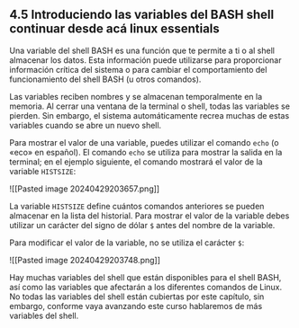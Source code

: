 ## 4.5 Introduciendo las variables del BASH shell continuar desde acá linux essentials


Una variable del shell BASH es una función que te permite a ti o al shell almacenar los datos. Esta información puede utilizarse para proporcionar información crítica del sistema o para cambiar el comportamiento del funcionamiento del shell BASH (u otros comandos).

Las variables reciben nombres y se almacenan temporalmente en la memoria. Al cerrar una ventana de la terminal o shell, todas las variables se pierden. Sin embargo, el sistema automáticamente recrea muchas de estas variables cuando se abre un nuevo shell.

Para mostrar el valor de una variable, puedes utilizar el comando `echo` (o «eco» en español). El comando `echo` se utiliza para mostrar la salida en la terminal; en el ejemplo siguiente, el comando mostrará el valor de la variable `HISTSIZE`:

![[Pasted image 20240429203657.png]]

La variable `HISTSIZE` define cuántos comandos anteriores se pueden almacenar en la lista del historial. Para mostrar el valor de la variable debes utilizar un carácter del signo de dólar `$` antes del nombre de la variable.

Para modificar el valor de la variable, no se utiliza el carácter `$`:

![[Pasted image 20240429203748.png]]

Hay muchas variables del shell que están disponibles para el shell BASH, así como las variables que afectarán a los diferentes comandos de Linux. No todas las variables del shell están cubiertas por este capítulo, sin embargo, conforme vaya avanzando este curso hablaremos de más variables del shell.

